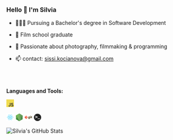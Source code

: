 <h3 title="hehehe"> Hello 🤠 I'm Silvia</h3>
</a>


- 👨🏽‍💻 Pursuing a Bachelor's degree in Software Development
- 🎥 Film school graduate 
- 🌱 Passionate about photography, filmmaking & programming

- 📫 contact: [sissi.kocianova@gmail.com](mailto:sissi.kocianova@gmail.com)

<br>
<br>

**Languages and Tools:**


<code><img height="20"
        src="https://raw.githubusercontent.com/github/explore/80688e429a7d4ef2fca1e82350fe8e3517d3494d/topics/javascript/javascript.png"></code>

<code><img height="20"
        src="https://raw.githubusercontent.com/github/explore/80688e429a7d4ef2fca1e82350fe8e3517d3494d/topics/react/react.png"></code>
<code><img height="20"
        src="https://raw.githubusercontent.com/github/explore/80688e429a7d4ef2fca1e82350fe8e3517d3494d/topics/nodejs/nodejs.png"></code>
<code><img height="20"
        src="https://raw.githubusercontent.com/github/explore/80688e429a7d4ef2fca1e82350fe8e3517d3494d/topics/git/git.png"></code>
<code><img height="20"
        src="https://raw.githubusercontent.com/github/explore/80688e429a7d4ef2fca1e82350fe8e3517d3494d/topics/terminal/terminal.png"></code>

<img src="https://github-readme-stats.vercel.app/api?username=SilviaKocianova&show_icons=true&hide_border=true&count_private=true&theme=shades-of-purple&icon_color=fad000"
    alt="Silvia's GitHub Stats">